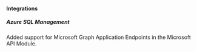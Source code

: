 
#### Integrations

##### Azure SQL Management

Added support for Microsoft Graph Application Endpoints in the Microsoft API Module.